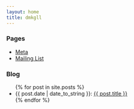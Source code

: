```yaml
---
layout: home
title: dmkgll
---
```


### Pages

- [Meta](/)
- [Mailing List](/)

### Blog 

<ul class="posts">
{% for post in site.posts %}
<li><span>{{ post.date | date_to_string }}</span>: <a href="{{ post.url }}" title="{{ post.title }}">{{ post.title }}</a></li>
 {% endfor %}
</ul>
